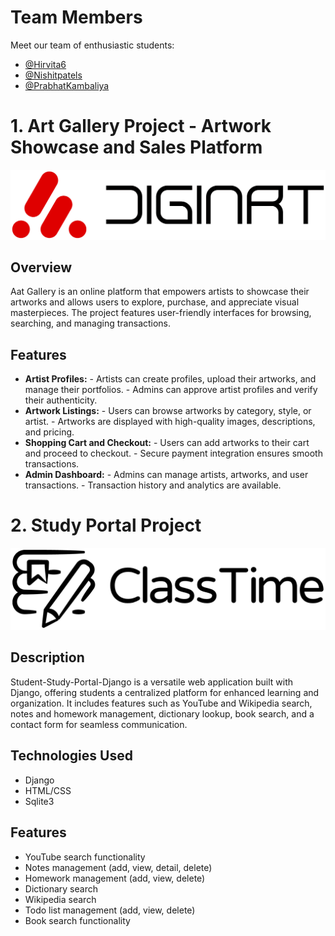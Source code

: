 # Team Members

Meet our team of enthusiastic students:
- [@Hirvita6](https://github.com/Hirvita6)
- [@Nishitpatels](https://github.com/Nishitpatels)
- [@PrabhatKambaliya](https://github.com/PrabhatKambaliya)

# 1. Art Gallery Project - Artwork Showcase and Sales Platform

<img src="logo_name1.png" alt="Logo">

## Overview

Aat Gallery is an online platform that empowers artists to showcase their artworks and allows users to explore, purchase, and appreciate visual masterpieces. The project features user-friendly interfaces for browsing, searching, and managing transactions.

## Features

- **Artist Profiles:**
      - Artists can create profiles, upload their artworks, and manage their portfolios.
      - Admins can approve artist profiles and verify their authenticity.
- **Artwork Listings:**
      - Users can browse artworks by category, style, or artist.
      - Artworks are displayed with high-quality images, descriptions, and pricing.
- **Shopping Cart and Checkout:**
      - Users can add artworks to their cart and proceed to checkout.
      - Secure payment integration ensures smooth transactions.
- **Admin Dashboard:**
      - Admins can manage artists, artworks, and user transactions.
      - Transaction history and analytics are available.

# 2. Study Portal Project

<img src="ClassTime_logo.png" alt="Logo">

## Description
Student-Study-Portal-Django is a versatile web application built with Django, offering students a centralized platform for enhanced learning and organization. It includes features such as YouTube and Wikipedia search, notes and homework management, dictionary lookup, book search, and a contact form for seamless communication.

## Technologies Used
- Django
- HTML/CSS
- Sqlite3
    
## Features
- YouTube search functionality
- Notes management (add, view, detail, delete)
- Homework management (add, view, delete)
- Dictionary search
- Wikipedia search
- Todo list management (add, view, delete)
- Book search functionality
